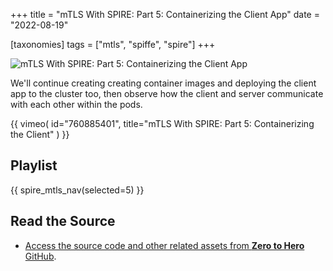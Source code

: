 +++
title = "mTLS With SPIRE: Part 5: Containerizing the Client App"
date = "2022-08-19"

[taxonomies]
tags = ["mtls", "spiffe", "spire"]
+++

![mTLS With SPIRE: Part 5: Containerizing the Client App](/images/size/w1200/2024/03/severcloud.png)

We'll continue creating creating container images and deploying the client app
to the cluster too, then observe how the client and server communicate with each
other within the pods.

{{ 
  vimeo(
    id="760885401", 
    title="mTLS With SPIRE: Part 5: Containerizing the Client"
  ) 
}}

## Playlist

{{ spire_mtls_nav(selected=5) }}

## Read the Source

* [Access the source code and other related assets from **Zero to Hero** GitHub](https://github.com/zerotohero-dev/spire-mtls).
